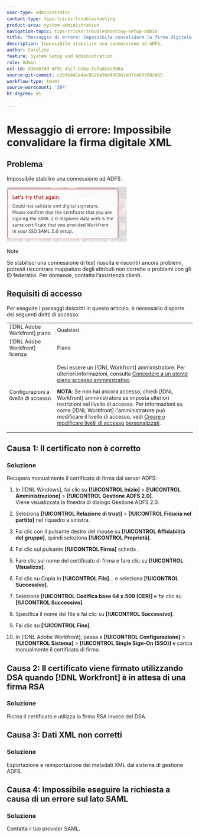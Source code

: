 ```yaml
---
user-type: administrator
content-type: tips-tricks-troubleshooting
product-area: system-administration
navigation-topic: tips-tricks-troubleshooting-setup-admin
title: "Messaggio di errore: Impossibile convalidare la firma digitale XML"
description: Impossibile stabilire una connessione ad ADFS.
author: Caroline
feature: System Setup and Administration
role: Admin
exl-id: d30a67dd-4f91-41cf-b1ba-fefadc4e396a
source-git-commit: c2bf6441e4ac8520a56d4005b3e87c48370dc065
workflow-type: tm+mt
source-wordcount: '304'
ht-degree: 0%

---
```


# Messaggio di errore: Impossibile convalidare la firma digitale XML

## Problema

Impossibile stabilire una connessione ad ADFS.

![error_message.png](assets/error-message.png)

>[!NOTE]
>
>Se stabilisci una connessione di test riuscita e riscontri ancora problemi, potresti riscontrare mappature degli attributi non corrette o problemi con gli ID federativi. Per domande, contatta l’assistenza clienti.

## Requisiti di accesso

Per eseguire i passaggi descritti in questo articolo, è necessario disporre dei seguenti diritti di accesso:

<table style="table-layout:auto"> 
 <col> 
 <col> 
 <tbody> 
  <tr> 
   <td role="rowheader">[!DNL Adobe Workfront] piano</td> 
   <td>Qualsiasi</td> 
  </tr> 
  <tr> 
   <td role="rowheader">[!DNL Adobe Workfront] licenza</td> 
   <td>Piano</td> 
  </tr> 
  <tr> 
   <td role="rowheader">Configurazioni a livello di accesso</td> 
   <td> <p>Devi essere un [!DNL Workfront] amministratore. Per ulteriori informazioni, consulta <a href="../../administration-and-setup/add-users/configure-and-grant-access/grant-a-user-full-administrative-access.md" class="MCXref xref">Concedere a un utente pieno accesso amministrativo</a>.</p> <p><b>NOTA</b>: Se non hai ancora accesso, chiedi [!DNL Workfront] amministratore se imposta ulteriori restrizioni nel livello di accesso. Per informazioni su come [!DNL Workfront] l'amministratore può modificare il livello di accesso, vedi <a href="../../administration-and-setup/add-users/configure-and-grant-access/create-modify-access-levels.md" class="MCXref xref">Creare o modificare livelli di accesso personalizzati</a>.</p> </td> 
  </tr> 
 </tbody> 
</table>

## Causa 1: Il certificato non è corretto

### Soluzione

Recupera manualmente il certificato di firma dal server ADFS:

1. In [!DNL Windows], fai clic su **[!UICONTROL Inizio]** > **[!UICONTROL Amministrazione]** > **[!UICONTROL Gestione ADFS 2.0]**.\
   Viene visualizzata la finestra di dialogo Gestione ADFS 2.0.

1. Seleziona **[!UICONTROL Relazione di trust]** > **[!UICONTROL Fiducia nel partito]** nel riquadro a sinistra.

1. Fai clic con il pulsante destro del mouse su **[!UICONTROL Affidabilità del gruppo]**, quindi seleziona **[!UICONTROL Proprietà]**.

1. Fai clic sul pulsante **[!UICONTROL Firma]** scheda .
1. Fare clic sul nome del certificato di firma e fare clic su **[!UICONTROL Visualizza]**.
1. Fai clic su Copia in **[!UICONTROL File]**... e seleziona **[!UICONTROL Successivo]**.

1. Seleziona **[!UICONTROL Codifica base 64 x.509 (CER)]** e fai clic su **[!UICONTROL Successivo]**.

1. Specifica il nome del file e fai clic su **[!UICONTROL Successivo]**.
1. Fai clic su **[!UICONTROL Fine]**.
1. In [!DNL Adobe Workfront], passa a **[!UICONTROL Configurazione]** > **[!UICONTROL Sistema]** > **[!UICONTROL Single Sign-On (SSO)]** e carica manualmente il certificato di firma.

## Causa 2: Il certificato viene firmato utilizzando DSA quando [!DNL Workfront] è in attesa di una firma RSA

### Soluzione

Ricrea il certificato e utilizza la firma RSA invece del DSA.

## Causa 3: Dati XML non corretti

### Soluzione

Esportazione e reimportazione dei metadati XML dal sistema di gestione ADFS.

## Causa 4: Impossibile eseguire la richiesta a causa di un errore sul lato SAML

### Soluzione

Contatta il tuo provider SAML.
